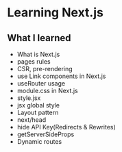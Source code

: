 # Learning Next.js

## What I learned

- What is Next.js
- pages rules
- CSR, pre-rendering
- use Link components in Next.js
- useRouter usage
- module.css in Next.js
- style.jsx
- jsx global style
- Layout pattern
- next/head
- hide API Key(Redirects & Rewrites)
- getServerSideProps
- Dynamic routes
